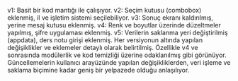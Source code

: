 v1: Basit bir kod mantığı ile çalışıyor.
v2: Seçim kutusu (combobox) eklenmiş, il ve işletim sistemi seçilebiliyor.
v3: Sonuç ekranı kaldırılmış, yerine mesaj kutusu eklenmiş.
v4: Renk ve boyutlar üzerinde düzeltmeler yapılmış, şifre uygulaması eklenmiş.
v5: Verilerin saklanma yeri değiştirilmiş (appdata), ders notu girişi eklenmiş.
Her versiyonun altında yapılan değişiklikler ve eklemeler detaylı olarak belirtilmiş. Özellikle v4 ve sonrasında modülerlik ve kod temizliği üzerine odaklanılmış gibi görünüyor. Güncellemelerin kullanıcı arayüzünde yapılan değişikliklerden, veri işleme ve saklama biçimine kadar geniş bir yelpazede olduğu anlaşılıyor.
